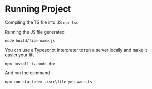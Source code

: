 # Running Project

Compiling the TS file into JS
`npx tsc`

Running the JS file generated

`node build/file-name.js`

You can use a Typescript interpreter to run a server locally and make it easier your life

`npm install ts-node-dev`

And run the command

`npm run start:dev .\src\file_you_want.ts`